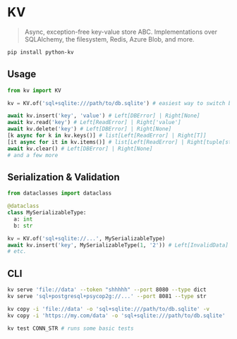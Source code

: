 # KV

> Async, exception-free key-value store ABC. Implementations over SQLAlchemy, the filesystem, Redis, Azure Blob, and more.

```bash
pip install python-kv
```

## Usage

```python
from kv import KV

kv = KV.of('sql+sqlite:///path/to/db.sqlite') # easiest way to switch backends: connection strings

await kv.insert('key', 'value') # Left[DBError] | Right[None]
await kv.read('key') # Left[ReadError] | Right['value']
await kv.delete('key') # Left[DBError] | Right[None]
[k async for k in kv.keys()] # list[Left[ReadError] | Right[T]]
[it async for it in kv.items()] # list[Left[ReadError] | Right[tuple[str, T]]]
await kv.clear() # Left[DBError] | Right[None]
# and a few more
```

## Serialization & Validation
  
```python
from dataclasses import dataclass

@dataclass
class MySerializableType:
  a: int
  b: str

kv = KV.of('sql+sqlite://...', MySerializableType)
await kv.insert('key', MySerializableType(1, '2')) # Left[InvalidData] | Right[None]
# etc.
```

## CLI
  
```bash
kv serve 'file://data' --token "shhhhh" --port 8080 --type dict
kv serve 'sql+postgresql+psycop2g://...' --port 8081 --type str
```

```bash
kv copy -i 'file://data' -o 'sql+sqlite:///path/to/db.sqlite' -v
kv copy -i 'https://my.com/data' -o 'sql+sqlite:///path/to/db.sqlite'
```


```bash
kv test CONN_STR # runs some basic tests
```